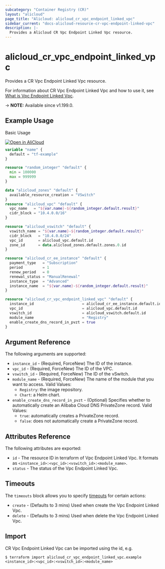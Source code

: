 ```yaml
---
subcategory: "Container Registry (CR)"
layout: "alicloud"
page_title: "Alicloud: alicloud_cr_vpc_endpoint_linked_vpc"
sidebar_current: "docs-alicloud-resource-cr-vpc-endpoint-linked-vpc"
description: |-
  Provides a Alicloud CR Vpc Endpoint Linked Vpc resource.
---
```


# alicloud_cr_vpc_endpoint_linked_vpc

Provides a CR Vpc Endpoint Linked Vpc resource.

For information about CR Vpc Endpoint Linked Vpc and how to use it, see [What is Vpc Endpoint Linked Vpc](https://www.alibabacloud.com/help/en/acr/developer-reference/api-cr-2018-12-01-createinstancevpcendpointlinkedvpc).

-> **NOTE:** Available since v1.199.0.

## Example Usage

Basic Usage

<div style="display: block;margin-bottom: 40px;"><div class="oics-button" style="float: right;position: absolute;margin-bottom: 10px;">
  <a href="https://api.aliyun.com/api-tools/terraform?resource=alicloud_cr_vpc_endpoint_linked_vpc&exampleId=3bfb01d8-fad7-5567-3c5e-03e4e32c83115d54780d&activeTab=example&spm=docs.r.cr_vpc_endpoint_linked_vpc.0.3bfb01d8fa&intl_lang=EN_US" target="_blank">
    <img alt="Open in AliCloud" src="https://img.alicdn.com/imgextra/i1/O1CN01hjjqXv1uYUlY56FyX_!!6000000006049-55-tps-254-36.svg" style="max-height: 44px; max-width: 100%;">
  </a>
</div></div>

```terraform
variable "name" {
  default = "tf-example"
}

resource "random_integer" "default" {
  min = 100000
  max = 999999
}

data "alicloud_zones" "default" {
  available_resource_creation = "VSwitch"
}
resource "alicloud_vpc" "default" {
  vpc_name   = "${var.name}-${random_integer.default.result}"
  cidr_block = "10.4.0.0/16"
}

resource "alicloud_vswitch" "default" {
  vswitch_name = "${var.name}-${random_integer.default.result}"
  cidr_block   = "10.4.0.0/24"
  vpc_id       = alicloud_vpc.default.id
  zone_id      = data.alicloud_zones.default.zones.0.id
}

resource "alicloud_cr_ee_instance" "default" {
  payment_type   = "Subscription"
  period         = 1
  renew_period   = 0
  renewal_status = "ManualRenewal"
  instance_type  = "Advanced"
  instance_name  = "${var.name}-${random_integer.default.result}"
}

resource "alicloud_cr_vpc_endpoint_linked_vpc" "default" {
  instance_id                      = alicloud_cr_ee_instance.default.id
  vpc_id                           = alicloud_vpc.default.id
  vswitch_id                       = alicloud_vswitch.default.id
  module_name                      = "Registry"
  enable_create_dns_record_in_pvzt = true
}
```

## Argument Reference

The following arguments are supported:

* `instance_id` - (Required, ForceNew) The ID of the instance.
* `vpc_id` - (Required, ForceNew) The ID of the VPC.
* `vswitch_id` - (Required, ForceNew) The ID of the vSwitch.
* `module_name` - (Required, ForceNew) The name of the module that you want to access. Valid Values:
  - `Registry`: the image repository.
  - `Chart`: a Helm chart.
* `enable_create_dns_record_in_pvzt` - (Optional) Specifies whether to automatically create an Alibaba Cloud DNS PrivateZone record. Valid Values:
  - `true`: automatically creates a PrivateZone record.
  - `false`: does not automatically create a PrivateZone record.

## Attributes Reference

The following attributes are exported:

* `id` - The resource ID in terraform of Vpc Endpoint Linked Vpc. It formats as `<instance_id>:<vpc_id>:<vswitch_id>:<module_name>`.
* `status` - The status of the Vpc Endpoint Linked Vpc.

## Timeouts

The `timeouts` block allows you to specify [timeouts](https://www.terraform.io/docs/configuration-0-11/resources.html#timeouts) for certain actions:

* `create` - (Defaults to 3 mins) Used when create the Vpc Endpoint Linked Vpc.
* `delete` - (Defaults to 3 mins) Used when delete the Vpc Endpoint Linked Vpc.

## Import

CR Vpc Endpoint Linked Vpc can be imported using the id, e.g.

```shell
$ terraform import alicloud_cr_vpc_endpoint_linked_vpc.example <instance_id>:<vpc_id>:<vswitch_id>:<module_name>
```
